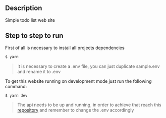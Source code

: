 ## Description

Simple todo list web site

## Step to step to run

First of all is necessary to install all projects dependencies

```bash
$ yarn
```

> It is necessary to create a .env file, you can just duplicate sample.env and rename it to .env

To get this website running on development mode just run the following command:

```bash
$ yarn dev
```

> The api needs to be up and running, in order to achieve that reach this [repository](https://github.com/Kotzuo/todo-api) and remember to change the .env accordingly
